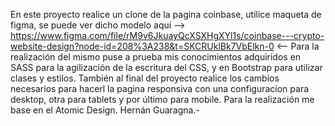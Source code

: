 

En este proyecto realice un clone de la pagina coinbase, utilice maqueta de figma, se puede ver dicho modelo aquí --> https://www.figma.com/file/rM9v6JkuayQcXSXHgXYl1s/coinbase---crypto-website-design?node-id=208%3A238&t=SKCRUklBk7VbElkn-0  <--
Para la realización del mismo puse a prueba mis conocimientos adquiridos en SASS para la agilización de la escritura del CSS, y en Bootstrap para utilizar clases y estilos.
También al final del proyecto realice los cambios necesarios para hacerl la pagina responsiva con una configuracion para desktop, otra para tablets y por último para mobile.
Para la realización me base en el Atomic Design.
Hernán Guaragna.-
